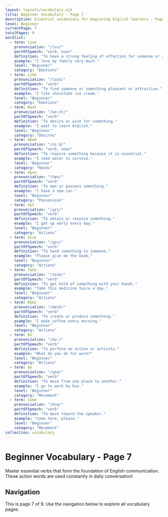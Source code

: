```yaml
---
layout: layouts/vocabulary.njk
title: Beginner Vocabulary - Page 7
description: Essential vocabulary for beginning English learners - Page 7 of 9
level: Beginner
currentPage: 7
totalPages: 9
wordlist: 
  - term: Love
    pronunciation: "/lʌv/"
    partOfSpeech: "verb, noun"
    definition: "To have a strong feeling of affection for someone or something."
    example: "I love my family very much."
    level: "Beginner"
    category: "Emotions"
  - term: Like
    pronunciation: "/laɪk/"
    partOfSpeech: "verb"
    definition: "To find someone or something pleasant or attractive."
    example: "I like chocolate ice cream."
    level: "Beginner"
    category: "Emotions"
  - term: Want
    pronunciation: "/wɑːnt/"
    partOfSpeech: "verb"
    definition: "To desire or wish for something."
    example: "I want to learn English."
    level: "Beginner"
    category: "Desires"
  - term: Need
    pronunciation: "/niːd/"
    partOfSpeech: "verb, noun"
    definition: "To require something because it is essential."
    example: "I need water to survive."
    level: "Beginner"
    category: "Needs"
  - term: Have
    pronunciation: "/hæv/"
    partOfSpeech: "verb"
    definition: "To own or possess something."
    example: "I have a new car."
    level: "Beginner"
    category: "Possession"
  - term: Get
    pronunciation: "/ɡɛt/"
    partOfSpeech: "verb"
    definition: "To obtain or receive something."
    example: "I get up early every day."
    level: "Beginner"
    category: "Actions"
  - term: Give
    pronunciation: "/ɡɪv/"
    partOfSpeech: "verb"
    definition: "To hand something to someone."
    example: "Please give me the book."
    level: "Beginner"
    category: "Actions"
  - term: Take
    pronunciation: "/teɪk/"
    partOfSpeech: "verb"
    definition: "To get hold of something with your hands."
    example: "Take this medicine twice a day."
    level: "Beginner"
    category: "Actions"
  - term: Make
    pronunciation: "/meɪk/"
    partOfSpeech: "verb"
    definition: "To create or produce something."
    example: "I make coffee every morning."
    level: "Beginner"
    category: "Actions"
  - term: Do
    pronunciation: "/duː/"
    partOfSpeech: "verb"
    definition: "To perform an action or activity."
    example: "What do you do for work?"
    level: "Beginner"
    category: "Actions"
  - term: Go
    pronunciation: "/ɡoʊ/"
    partOfSpeech: "verb"
    definition: "To move from one place to another."
    example: "I go to work by bus."
    level: "Beginner"
    category: "Movement"
  - term: Come
    pronunciation: "/kʌm/"
    partOfSpeech: "verb"
    definition: "To move toward the speaker."
    example: "Come here, please."
    level: "Beginner"
    category: "Movement"
collection: vocabulary
---
```


# Beginner Vocabulary - Page 7

Master essential verbs that form the foundation of English communication. These action words are used constantly in daily conversation!

## Navigation
This is page 7 of 9. Use the navigation below to explore all vocabulary pages.